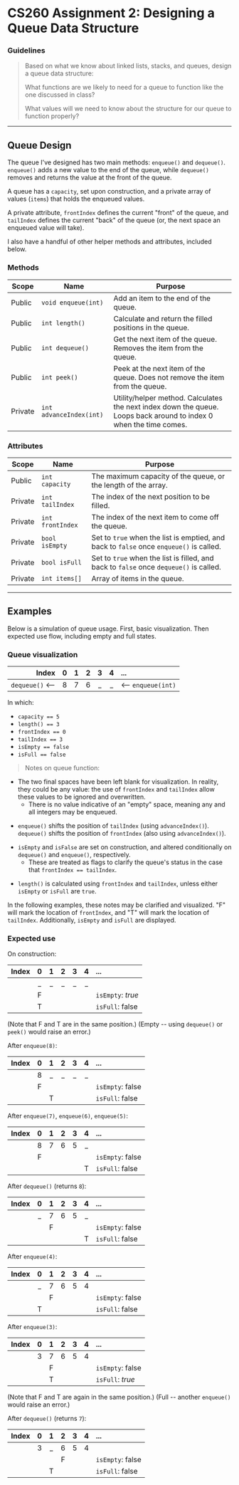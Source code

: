 # CS260 Assignment 2: Designing a Queue Data Structure

### Guidelines
> Based on what we know about linked lists, stacks, and queues, design a queue data structure:
> 
> What functions are we likely to need for a queue to function like the one discussed in class?
> 
> What values will we need to know about the structure for our queue to function properly?


---
## Queue Design

The queue I've designed has two main methods: `enqueue()` and `dequeue()`. `enqueue()` adds a new value to the end of the queue, while `dequeue()` removes and returns the value at the front of the queue.

A queue has a `capacity`, set upon construction, and a private array of values (`items`) that holds the enqueued values. 

A private attribute, `frontIndex` defines the current "front" of the queue, and `tailIndex` defines the current "back" of the queue (or, the next space an enqueued value will take).

I also have a handful of other helper methods and attributes, included below.

### Methods
| Scope      | Name                    | Purpose                              |
|------------|-------------------------|--------------------------------------|
| Public     | `void enqueue(int)`     | Add an item to the end of the queue.
| Public     | `int length()`          | Calculate and return the filled positions in the queue.
| Public     | `int dequeue()`         | Get the next item of the queue. Removes the item from the queue.
| Public     | `int peek()`            | Peek at the next item of the queue. Does not remove the item from the queue.
| Private    | `int advanceIndex(int)` | Utility/helper method. Calculates the next index down the queue. Loops back around to index 0 when the time comes.

### Attributes
| Scope      | Name              | Purpose                                    |
|------------|-------------------|--------------------------------------------|
| Public     | `int capacity`    | The maximum capacity of the queue, or the length of the array.
| Private    | `int tailIndex`   | The index of the next position to be filled.
| Private    | `int frontIndex`  | The index of the next item to come off the queue.
| Private    | `bool isEmpty`    | Set to `true` when the list is emptied, and back to `false` once `enqueue()` is called.
| Private    | `bool isFull`     | Set to `true` when the list is filled, and back to `false` once `dequeue()` is called.
| Private    | `int items[]`     | Array of items in the queue.


---
## Examples

Below is a simulation of queue usage. First, basic visualization. Then expected use flow, including empty and full states.

### Queue visualization

| Index              |  0  |  1  |  2  |  3  |  4  |  ...                  |
|-------------------:|:---:|:---:|:---:|:---:|:---:|:----------------------|
|    `dequeue()` <-- |  8  |  7  |  6  |  _  |  _  | <-- `enqueue(int)`    |

In which:
* `capacity == 5`
* `length() == 3`
* `frontIndex == 0`
* `tailIndex == 3`
* `isEmpty == false`
* `isFull == false`


> Notes on queue function:

* The two final spaces have been left blank for visualization. In reality, they could be any value: the use of `frontIndex` and `tailIndex` allow these values to be ignored and overwritten.
    * There is no value indicative of an "empty" space, meaning any and all integers may be enqueued.

- `enqueue()` shifts the position of `tailIndex` (using `advanceIndex()`). `dequeue()` shifts the position of `frontIndex` (also using `advanceIndex()`).

* `isEmpty` and `isFalse` are set on construction, and altered conditionally on `dequeue()` and `enqueue()`, respectively.
    * These are treated as flags to clarify the queue's status in the case that `frontIndex == tailIndex`.

- `length()` is calculated using `frontIndex` and `tailIndex`, unless either `isEmpty` or `isFull` are `true`.

In the following examples, these notes may be clarified and visualized. "F" will mark the location of `frontIndex`, and "T" will mark the location of `tailIndex`. Additionally, `isEmpty` and `isFull` are displayed.


### Expected use

On construction:

| Index             |  0  |  1  |  2  |  3  |  4  |  ...                  |
|------------------:|:---:|:---:|:---:|:---:|:---:|:----------------------|
|                   |  _  |  _  |  _  |  _  |  _  |                       |
|                   |  F  |     |     |     |     | `isEmpty`: *true*     |
|                   |  T  |     |     |     |     | `isFull`: false       |

(Note that F and T are in the same position.) 
(Empty -- using `dequeue()` or `peek()` would raise an error.)

After `enqueue(8)`:

| Index             |  0  |  1  |  2  |  3  |  4  |  ...                  |
|------------------:|:---:|:---:|:---:|:---:|:---:|:----------------------|
|                   |  8  |  _  |  _  |  _  |  _  |                       |
|                   |  F  |     |     |     |     | `isEmpty`: false      |
|                   |     |  T  |     |     |     | `isFull`: false       |

After `enqueue(7)`, `enqueue(6)`, `enqueue(5)`:

| Index             |  0  |  1  |  2  |  3  |  4  |  ...                  |
|------------------:|:---:|:---:|:---:|:---:|:---:|:----------------------|
|                   |  8  |  7  |  6  |  5  |  _  |                       |
|                   |  F  |     |     |     |     | `isEmpty`: false      |
|                   |     |     |     |     |  T  | `isFull`: false       |

After `dequeue()` (returns `8`):

| Index             |  0  |  1  |  2  |  3  |  4  |  ...                  |
|------------------:|:---:|:---:|:---:|:---:|:---:|:----------------------|
|                   |  _  |  7  |  6  |  5  |  _  |                       |
|                   |     |  F  |     |     |     | `isEmpty`: false      |
|                   |     |     |     |     |  T  | `isFull`: false       |

After `enqueue(4)`:

| Index             |  0  |  1  |  2  |  3  |  4  |  ...                  |
|------------------:|:---:|:---:|:---:|:---:|:---:|:----------------------|
|                   |  _  |  7  |  6  |  5  |  4  |                       |
|                   |     |  F  |     |     |     | `isEmpty`: false      |
|                   |  T  |     |     |     |     | `isFull`: false       |

After `enqueue(3)`:

| Index             |  0  |  1  |  2  |  3  |  4  |  ...                  |
|------------------:|:---:|:---:|:---:|:---:|:---:|:----------------------|
|                   |  3  |  7  |  6  |  5  |  4  |                       |
|                   |     |  F  |     |     |     | `isEmpty`: false      |
|                   |     |  T  |     |     |     | `isFull`: *true*      |

(Note that F and T are again in the same position.)
(Full -- another `enqueue()` would raise an error.)

After `dequeue()` (returns `7`):

| Index             |  0  |  1  |  2  |  3  |  4  |  ...                  |
|------------------:|:---:|:---:|:---:|:---:|:---:|:----------------------|
|                   |  3  |  _  |  6  |  5  |  4  |                       |
|                   |     |     |  F  |     |     | `isEmpty`: false      |
|                   |     |  T  |     |     |     | `isFull`: false       |
